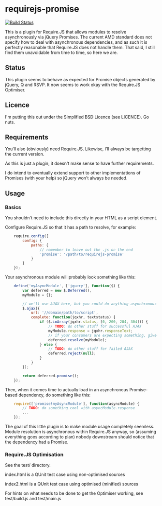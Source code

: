 # requirejs-promise

[![Build Status](https://travis-ci.org/jokeyrhyme/requirejs-promise.png?branch=master)](https://travis-ci.org/jokeyrhyme/requirejs-promise)

This is a plugin for Require.JS that allows modules to resolve asynchronously via jQuery Promises. The current AMD standard does not specify how to deal with asynchronous dependencies, and as such it is perfectly reasonable that Require.JS does not handle them. That said, I still find them unavoidable from time to time, so here we are.

## Status

This plugin seems to behave as expected for Promise objects generated by jQuery, Q and RSVP. It now seems to work okay with the Require.JS Optimiser.

## Licence

I'm putting this out under the Simplified BSD Licence (see LICENCE). Go nuts.

## Requirements

You'll also (obviously) need Require.JS. Likewise, I'll always be targetting the current version.

As this is just a plugin, it doesn't make sense to have further requirements.

I do intend to eventually extend support to other implementations of Promises (with your help) so jQuery won't always be needed.

## Usage

### Basics

You shouldn't need to include this directly in your HTML as a script element.

Configure Require.JS so that it has a path to resolve, for example:

```javascript
    require.config({
        config: {
            paths: {
                // remember to leave out the .js on the end
                'promise': '/path/to/requirejs-promise'
            }
        }
    });
```

Your asynchronous module will probably look something like this:

```javascript
    define('myAsyncModule', ['jquery'], function($) {
        var deferred = new $.Deferred(),
        myModule = {};

        // we'll use AJAX here, but you could do anything asynchronous
        $.ajax({
            url: '//domain/path/to/script',
            complete: function(jqxhr, textstatus) {
                if ($.inArray(jqxhr.status, [0, 200, 204, 304])) {
                    // TODO: do other stuff for successful AJAX
                    myModule.response = jqxhr.responseText;
                    // if your consumers are expecting something, give it to them
                    deferred.resolve(myModule);
                } else {
                    // TODO: do other stuff for failed AJAX
                    deferred.reject(null);
                }
            }
        });

        return deferred.promise();
    });
```

Then, when it comes time to actually load in an asynchronous Promise-based dependency, do something like this:

```javascript
    require(['promise!myAsyncModule'], function(asyncModule) {
        // TODO: do something cool with asyncModule.response
        ...
    });
```

The goal of this little plugin is to make module usage completely seemless. Module resolution is asynchronous within Require.JS anyway, so (assuming everything goes according to plan) nobody downstream should notice that the dependency had a Promise.

### Require.JS Optimisation

See the test/ directory.

index.html is a QUnit test case using non-optimised sources

index2.html is a QUnit test case using optimised (minified) sources

For hints on what needs to be done to get the Optimiser working, see test/build.js and test/main.js

